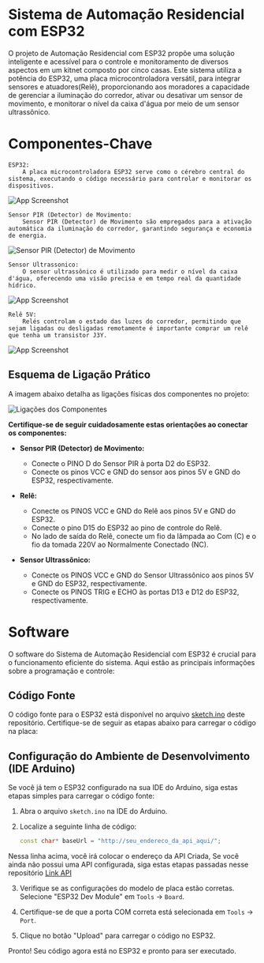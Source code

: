 
# Sistema de Automação Residencial com ESP32

O projeto de Automação Residencial com ESP32 propõe uma solução inteligente e acessível para o controle e monitoramento de diversos aspectos em um kitnet composto por cinco casas. Este sistema utiliza a potência do ESP32, uma placa microcontroladora versátil, para integrar sensores e atuadores(Relê), proporcionando aos moradores a capacidade de gerenciar a iluminação do corredor, ativar ou desativar um sensor de movimento, e monitorar o nível da caixa d'água por meio de um sensor ultrassônico.

# Componentes-Chave

    ESP32:
        A placa microcontroladora ESP32 serve como o cérebro central do     sistema, executando o código necessário para controlar e monitorar os dispositivos.

![App Screenshot](https://raw.githubusercontent.com/BrunoAlbuMaia/Home_-automation-Esp32-/Master/img/ESP32-C3-DEVKITM-1.jpg)


    Sensor PIR (Detector) de Movimento:
        Sensor PIR (Detector) de Movimento são empregados para a ativação automática da iluminação do corredor, garantindo segurança e economia de energia.

![Sensor PIR (Detector) de Movimento](https://github.com/BrunoAlbuMaia/Home_-automation-Esp32-/blob/Master/img/Sensor%20de%20Movimento.png?raw=true)
    
    Sensor Ultrassonico:
        O sensor ultrassônico é utilizado para medir o nível da caixa d'água, oferecendo uma visão precisa e em tempo real da quantidade hídrico.

![App Screenshot](https://github.com/BrunoAlbuMaia/Home_-automation-Esp32-/blob/Master/img/Sensor%20Ultrassonico.png?raw=true)

    Relê 5V:
        Relés controlam o estado das luzes do corredor, permitindo que sejam ligadas ou desligadas remotamente é importante comprar um relê que tenha um transistor J3Y.

![App Screenshot](https://github.com/BrunoAlbuMaia/Home_-automation-Esp32-/blob/Master/img/Rel%C3%AA%205V.png?raw=true)


## Esquema de Ligação Prático

A imagem abaixo detalha as ligações físicas dos componentes no projeto:

![Ligações dos Componentes](https://github.com/BrunoAlbuMaia/Home_-automation-Esp32-/blob/Master/img/IOT2D.png?raw=true)

**Certifique-se de seguir cuidadosamente estas orientações ao conectar os componentes:**

- **Sensor PIR (Detector) de Movimento:**
  - Conecte o PINO D do Sensor PIR à porta D2 do ESP32.
  - Conecte os pinos VCC e GND do sensor aos pinos 5V e GND do ESP32, respectivamente.

- **Relê:**
  - Conecte os PINOS VCC e GND do Relê aos pinos 5V e GND do ESP32.
  - Conecte o pino D15 do ESP32 ao pino de controle do Relê.
  - No lado de saída do Relê, conecte um fio da lâmpada ao Com (C) e o fio da tomada 220V ao Normalmente Conectado (NC).

- **Sensor Ultrassônico:**
  - Conecte os PINOS VCC e GND do Sensor Ultrassônico aos pinos 5V e GND do ESP32, respectivamente.
  - Conecte os PINOS TRIG e ECHO às portas D13 e D12 do ESP32, respectivamente.

# Software

O software do Sistema de Automação Residencial com ESP32 é crucial para o funcionamento eficiente do sistema. Aqui estão as principais informações sobre a programação e controle:

## Código Fonte

O código fonte para o ESP32 está disponível no arquivo [sketch.ino](https://github.com/BrunoAlbuMaia/Home_-automation-Esp32-/blob/Master/sketch.ino)
 deste repositório. Certifique-se de seguir as etapas abaixo para carregar o código na placa:

## Configuração do Ambiente de Desenvolvimento (IDE Arduino)

Se você já tem o ESP32 configurado na sua IDE do Arduino, siga estas etapas simples para carregar o código fonte:

1. Abra o arquivo `sketch.ino` na IDE do Arduino.

2. Localize a seguinte linha de código:

   ```cpp
   const char* baseUrl = "http://seu_endereco_da_api_aqui/";
Nessa linha acima, você irá colocar o endereço da API Criada, Se você ainda não possui uma API configurada, siga estas etapas passadas nesse repositório
[Link API](https://github.com/BrunoAlbuMaia/Home_-automation-Esp32-/blob/Master/sketch.ino)

3. Verifique se as configurações do modelo de placa estão corretas. Selecione "ESP32 Dev Module" em `Tools` -> `Board`.

4. Certifique-se de que a porta COM correta está selecionada em `Tools` -> `Port`.

5. Clique no botão "Upload" para carregar o código no ESP32.

Pronto! Seu código agora está no ESP32 e pronto para ser executado.


